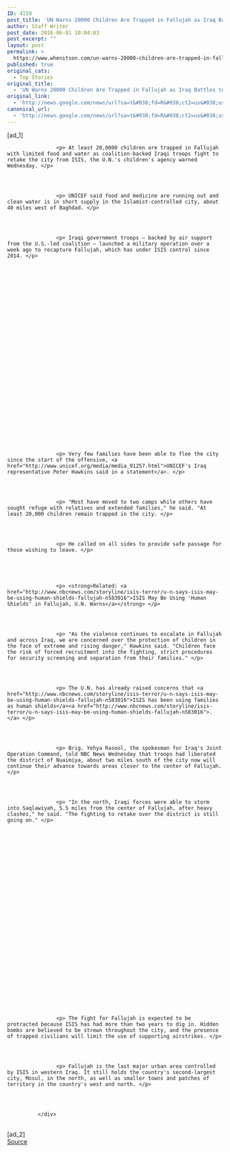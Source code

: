 ```yaml
---
ID: 4159
post_title: 'UN Warns 20000 Children Are Trapped in Fallujah as Iraq Battles to Oust ISIS &#8211; NBCNews.com'
author: Staff Writer
post_date: 2016-06-01 10:04:03
post_excerpt: ""
layout: post
permalink: >
  https://www.whenitson.com/un-warns-20000-children-are-trapped-in-fallujah-as-iraq-battles-to-oust-isis-nbcnews-com/
published: true
original_cats:
  - Top Stories
original_title:
  - 'UN Warns 20000 Children Are Trapped in Fallujah as Iraq Battles to Oust ISIS - NBCNews.com'
original_link:
  - 'http://news.google.com/news/url?sa=t&#038;fd=R&#038;ct2=us&#038;usg=AFQjCNGSsOQpuncyBGw4tGb_Lz0yEPzy8A&#038;clid=c3a7d30bb8a4878e06b80cf16b898331&#038;cid=52779121873376&#038;ei=gLJOV4iJCun4wAHpnaPIDg&#038;url=http://www.nbcnews.com/storyline/isis-terror/u-n-warns-20-000-children-are-trapped-fallujah-iraq-n583696'
canonical_url:
  - 'http://news.google.com/news/url?sa=t&#038;fd=R&#038;ct2=us&#038;usg=AFQjCNGSsOQpuncyBGw4tGb_Lz0yEPzy8A&#038;clid=c3a7d30bb8a4878e06b80cf16b898331&#038;cid=52779121873376&#038;ei=gLJOV4iJCun4wAHpnaPIDg&#038;url=http://www.nbcnews.com/storyline/isis-terror/u-n-warns-20-000-children-are-trapped-fallujah-iraq-n583696'
---
```

 [ad_1]
<br><div itemprop="articleBody" readability="81.023950017355">
                
              
              
              
                
                
                
                
                
                
                
                
                    
                
                
                
                
                
                
                
                
                
                
                
              
              
              
                    <p> At least 20,0000 children are trapped in Fallujah with limited food and water as coalition-backed Iraqi troops fight to retake the city from ISIS, the U.N.'s children's agency warned Wednesday. </p>
                
              
              
              
                    <p> UNICEF said food and medicine are running out and clean water is in short supply in the Islamist-controlled city, about 40 miles west of Baghdad. </p>
                
              
              
              
                    <p> Iraqi government troops — backed by air support from the U.S.-led coalition — launched a military operation over a week ago to recapture Fallujah, which has under ISIS control since 2014. </p>
                
              
                    
              
              
                
              
              
              
                
                    
                
                
                
                
                
                
                
                
                
                
                
                
                
                
                
                
                
                
              
              
              
                    <p> Very few families have been able to flee the city since the start of the offensive, <a href="http://www.unicef.org/media/media_91257.html">UNICEF's Iraq representative Peter Hawkins said in a statement</a>. </p>
                
              
              
              
                    <p> "Most have moved to two camps while others have sought refuge with relatives and extended families," he said. "At least 20,000 children remain trapped in the city. </p>
                
              
              
              
                    <p> He called on all sides to provide safe passage for those wishing to leave. </p>
                
              
                    
              
              
                    <p> <strong>Related: <a href="http://www.nbcnews.com/storyline/isis-terror/u-n-says-isis-may-be-using-human-shields-fallujah-n583016">ISIS May Be Using 'Human Shields' in Fallujah, U.N. Warns</a></strong> </p>
                
              
              
              
                    <p> "As the violence continues to escalate in Fallujah and across Iraq, we are concerned over the protection of children in the face of extreme and rising danger," Hawkins said. "Children face the risk of forced recruitment into the fighting, strict procedures for security screening and separation from their families." </p>
                
              
              
              
                    <p> The U.N. has already raised concerns that <a href="http://www.nbcnews.com/storyline/isis-terror/u-n-says-isis-may-be-using-human-shields-fallujah-n583016">ISIS has been using families as human shields</a><a href="http://www.nbcnews.com/storyline/isis-terror/u-n-says-isis-may-be-using-human-shields-fallujah-n583016">.</a> </p>
                
              
              
              
                    <p> Brig. Yehya Rasool, the spokesman for Iraq's Joint Operation Command, told NBC News Wednesday that troops had liberated the district of Nuaimiya, about two miles south of the city now will continue their advance towards areas closer to the center of Fallujah. </p>
                
              
              
              
                    <p> "In the north, Iraqi forces were able to storm into Saqlawiyah, 5.5 miles from the center of Fallujah, after heavy clashes," he said. "The fighting to retake over the district is still going on." </p>
                
              
                    
              
              
                
              
              
              
                
                    
                
                
                
                
                
                
                
                
                
                
                
                
                
                
                
                
                
                
              
              
              
                    <p> The fight for Fallujah is expected to be protracted because ISIS has had more than two years to dig in. Hidden bombs are believed to be strewn throughout the city, and the presence of trapped civilians will limit the use of supporting airstrikes. </p>
                
              
              
              
                    <p> Fallujah is the last major urban area controlled by ISIS in western Iraq. It still holds the country's second-largest city, Mosul, in the north, as well as smaller towns and patches of territory in the country's west and north. </p>
                
              
              
              
              </div>
<br>[ad_2]
<br><a href="http://news.google.com/news/url?sa=t&#038;fd=R&#038;ct2=us&#038;usg=AFQjCNGSsOQpuncyBGw4tGb_Lz0yEPzy8A&#038;clid=c3a7d30bb8a4878e06b80cf16b898331&#038;cid=52779121873376&#038;ei=gLJOV4iJCun4wAHpnaPIDg&#038;url=http://www.nbcnews.com/storyline/isis-terror/u-n-warns-20-000-children-are-trapped-fallujah-iraq-n583696">Source </a>